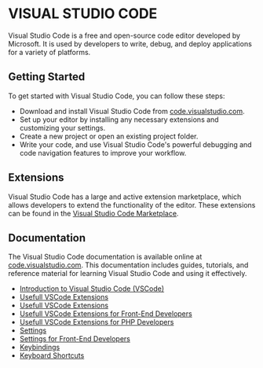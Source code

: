 # VISUAL STUDIO CODE

Visual Studio Code is a free and open-source code editor developed by Microsoft. It is used by developers to write, debug, and deploy applications for a variety of platforms.

## Getting Started

To get started with Visual Studio Code, you can follow these steps:

- Download and install Visual Studio Code from [code.visualstudio.com](code.visualstudio.com).
- Set up your editor by installing any necessary extensions and customizing your settings.
- Create a new project or open an existing project folder.
- Write your code, and use Visual Studio Code's powerful debugging and code navigation features to improve your workflow.

## Extensions

Visual Studio Code has a large and active extension marketplace, which allows developers to extend the functionality of the editor. These extensions can be found in the [Visual Studio Code Marketplace](https://marketplace.visualstudio.com/).

## Documentation

The Visual Studio Code documentation is available online at [code.visualstudio.com](https://code.visualstudio.com/docs). This documentation includes guides, tutorials, and reference material for learning Visual Studio Code and using it effectively.

- [Introduction to Visual Studio Code (VSCode)](./vscode.md)
- [Usefull VSCode Extensions](./extensions.md)
- [Usefull VSCode Extensions](./extensions.md)
- [Usefull VSCode Extensions for Front-End Developers](./extensions.front.end.sh)
- [Usefull VSCode Extensions for PHP Developers](./extensions.php.sh)
- [Settings](./settings.md)
- [Settings for Front-End Developers](./settings.front.end.md)
- [Keybindings](./keybindings.md)
- [Keyboard Shortcuts](./shortcuts.md)
